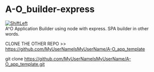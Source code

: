 # A-O_builder-express  
[![ShiftLeft](https://github.com/MyUserNameIsMyUserName/A-O_builder-express/actions/workflows/shiftleft.yml/badge.svg)](https://github.com/MyUserNameIsMyUserName/A-O_builder-express/actions/workflows/shiftleft.yml)  
A^O Application Builder using node with express. SPA builder in other words.  


CLONE THE OTHER REPO >> 
https://github.com/MyUserNameIsMyUserName/A-O_app_template

git clone https://github.com/MyUserNameIsMyUserName/A-O_app_template.git
